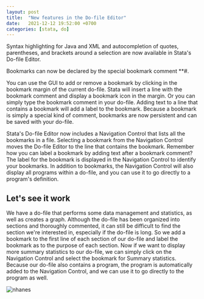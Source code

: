 ```yaml
---
layout: post
title:  "New features in the Do-file Editor"
date:   2021-12-12 19:52:00 +0700
categories: [stata, do]
---
```

Syntax highlighting for Java and XML and autocompletion of quotes, parentheses, and brackets around a selection are now available in Stata's Do-file Editor.

Bookmarks can now be declared by the special bookmark comment **#. 

You can use the GUI to add or remove a bookmark by clicking in the bookmark margin of the current do-file. Stata will insert a line with the bookmark comment and display a bookmark icon in the margin. Or you can simply type the bookmark comment in your do-file. Adding text to a line that contains a bookmark will add a label to the bookmark. Because a bookmark is simply a special kind of comment, bookmarks are now persistent and can be saved with your do-file.

Stata's Do-file Editor now includes a Navigation Control that lists all the bookmarks in a file. Selecting a bookmark from the Navigation Control moves the Do-file Editor to the line that contains the bookmark. Remember how you can label a bookmark by adding text after a bookmark comment? The label for the bookmark is displayed in the Navigation Control to identify your bookmarks. In addition to bookmarks, the Navigation Control will also display all programs within a do-file, and you can use it to go directly to a program's definition.


## Let's see it work
We have a do-file that performs some data management and statistics, as well as creates a graph. Although the do-file has been organized into sections and thoroughly commented, it can still be difficult to find the section we're interested in, especially if the do-file is long. So we add a bookmark to the first line of each section of our do-file and label the bookmark as to the purpose of each section. Now if we want to display more summary statistics to our do-file, we can simply click on the Navigation Control and select the bookmark for Summary statistics. Because our do-file also contains a program, the program is automatically added to the Navigation Control, and we can use it to go directly to the program as well.

![nhanes](https://www.stata.com/new-in-stata/do-file-editor/img/nhanes.png)
